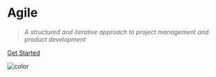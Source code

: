 
# Agile 

> _A structured and iterative approach to project management and product development_

[Get Started](#quick-start)

![color](#f0f0f0)